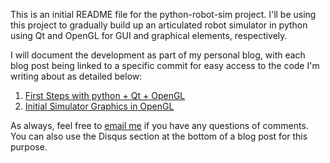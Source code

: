 This is an initial README file for the python-robot-sim project.  I'll be using this project to gradually build up an articulated robot simulator in python using Qt and OpenGL for GUI and graphical elements, respectively.

I will document the development as part of my personal blog, with each blog post being linked to a specific commit for easy access to the code I'm writing about as detailed below:

1. [First Steps with python + Qt + OpenGL](https://nrotella.github.io/journal/first-steps-python-qt-opengl.html)
2. [Initial Simulator Graphics in OpenGL](https://nrotella.github.io/journal/initial-simulator-graphics-opengl.html)

As always, feel free to [email me](mailto:nicholas.rotella@gmail.com) if you have any questions of comments.  You can also use the Disqus section at the bottom of a blog post for this purpose.